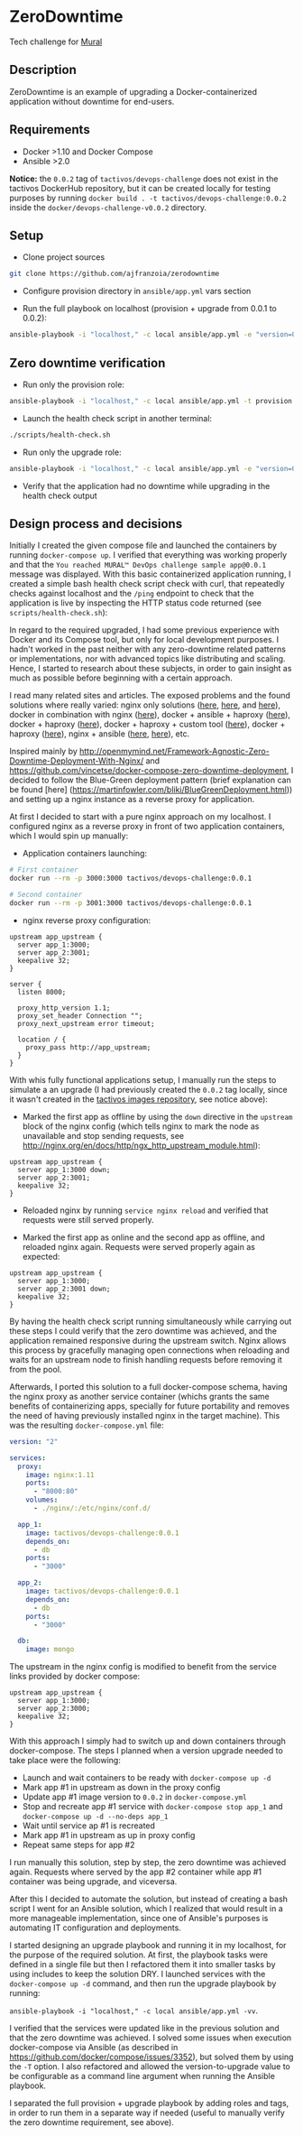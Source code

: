 # ZeroDowntime

Tech challenge for [Mural](mural.co)

## Description

ZeroDowntime is an example of upgrading a Docker-containerized application without  downtime for end-users.

## Requirements

* Docker >1.10 and Docker Compose
* Ansible >2.0

**Notice:** the ```0.0.2``` tag of ```tactivos/devops-challenge``` does not exist in the tactivos DockerHub repository, but it can be created locally for testing purposes by running ```docker build . -t tactivos/devops-challenge:0.0.2``` inside the ```docker/devops-challenge-v0.0.2``` directory.

## Setup

* Clone project sources
```bash
git clone https://github.com/ajfranzoia/zerodowntime
```

* Configure provision directory in ```ansible/app.yml``` vars section

* Run the full playbook on localhost (provision + upgrade from 0.0.1 to 0.0.2):
```bash
ansible-playbook -i "localhost," -c local ansible/app.yml -e "version=0.0.2" -vv
```

## Zero downtime verification


* Run only the provision role:
```bash
ansible-playbook -i "localhost," -c local ansible/app.yml -t provision -vv
```

* Launch the health check script in another terminal:
```bash
./scripts/health-check.sh
```

* Run only the upgrade role:
```bash
ansible-playbook -i "localhost," -c local ansible/app.yml -e "version=0.0.2" -t upgrade -vv
```

* Verify that the application had no downtime while upgrading in the health check output


## Design process and decisions

Initially I created the given compose file and launched the containers by running ```docker-compose up```. I verified that everything was working properly and that the ```You reached MURAL™ DevOps challenge sample app@0.0.1``` message was displayed. With this basic containerized application running, I created a simple bash health check script check with curl, that repeatedly checks against localhost  and the ```/ping``` endpoint to check that the application is live by inspecting the HTTP status code returned (see ```scripts/health-check.sh```):

In regard to the required upgraded, I had some previous experience with Docker and its Compose tool, but only for local development purposes. I hadn't worked in the past neither with any zero-downtime related patterns or implementations, nor with advanced topics like distributing and scaling. Hence, I started to research about these subjects, in order to gain insight as much as possible before beginning with a certain approach.

I read many related sites and articles. The exposed problems and the found solutions where really varied: nginx only solutions ([here](http://jasonwilder.com/blog/2014/03/25/automated-nginx-reverse-proxy-for-docker/),
[here](http://openmymind.net/Framework-Agnostic-Zero-Downtime-Deployment-With-Nginx/), and
[here](https://www.firelay.com/resources/blog/-/blogs/high-available-liferay-portal)),
docker in combination with nginx ([here](https://github.com/vincetse/docker-compose-zero-downtime-deployment)), docker + ansible + haproxy ([here](https://www.perimeterx.com/blog/zero-downtime-deployment-with-docker/)),
docker + haproxy ([here](https://medium.com/@korolvs/zero-downtime-deployment-with-docker-d9ef54e48c4#.2ck1p9ahj)),
docker + haproxy + custom tool ([here](https://docs.quay.io/solution/zero-downtime-deployments.html)), docker + haproxy
([here](https://blog.tutum.co/2015/06/08/blue-green-deployment-using-containers/http://blog.hypriot.com/post/docker-compose-nodejs-haproxy/)), nginx + ansible ([here](http://steinim.github.io/slides/zero-downtime-ansible/#/11), [here](https://sysadmincasts.com/episodes/47-zero-downtime-deployments-with-ansible-part-4-4)), etc.

Inspired mainly by http://openmymind.net/Framework-Agnostic-Zero-Downtime-Deployment-With-Nginx/ and https://github.com/vincetse/docker-compose-zero-downtime-deployment, I decided to follow the Blue-Green deployment pattern (brief explanation can be found [here] (https://martinfowler.com/bliki/BlueGreenDeployment.html)) and setting up a nginx instance as a reverse proxy for application.

At first I decided to start with a pure nginx approach on my localhost. I configured nginx as a reverse proxy in front of two application containers, which I would spin up manually:

* Application containers launching:

```bash
# First container
docker run --rm -p 3000:3000 tactivos/devops-challenge:0.0.1

# Second container
docker run --rm -p 3001:3000 tactivos/devops-challenge:0.0.1
```

* nginx reverse proxy configuration:

```nginx
upstream app_upstream {
  server app_1:3000;
  server app_2:3001;
  keepalive 32;
}

server {
  listen 8000;

  proxy_http_version 1.1;
  proxy_set_header Connection "";
  proxy_next_upstream error timeout;

  location / {
    proxy_pass http://app_upstream;
  }
}
```

With whis fully functional applications setup, I manually run the steps to simulate  a an upgrade (I had previously created the ```0.0.2``` tag locally, since it wasn't created in the [tactivos images repository](https://hub.docker.com/r/tactivos/devops-challenge/tags/), see notice above):

* Marked the first app as offline by using the ```down``` directive in the ```upstream``` block of the nginx config (which tells nginx to mark the node as unavailable and stop sending requests, see http://nginx.org/en/docs/http/ngx_http_upstream_module.html):
```nginx
upstream app_upstream {
  server app_1:3000 down;
  server app_2:3001;
  keepalive 32;
}
```
* Reloaded nginx by running ```service nginx reload``` and verified that requests were still served properly.

* Marked the first app as online and the second app as offline, and reloaded nginx again. Requests were served properly again as expected:
```nginx
upstream app_upstream {
  server app_1:3000;
  server app_2:3001 down;
  keepalive 32;
}
```

By having the health check script running simultaneously while carrying out these steps I could verify that the zero downtime was achieved, and the application remained responsive  during the upstream switch. Nginx allows this process by gracefully managing open connections when reloading and waits for an upstream node to finish handling requests before removing it from the pool.

Afterwards, I ported this solution to a full docker-compose schema, having the nginx proxy as another service container (whichs grants the same benefits of containerizing apps, specially for future portability and removes the need of having previously installed nginx in the target machine). This was the resulting ```docker-compose.yml``` file:

```yaml
version: "2"

services:
  proxy:
    image: nginx:1.11
    ports:
      - "8000:80"
    volumes:
      - ./nginx/:/etc/nginx/conf.d/

  app_1:
    image: tactivos/devops-challenge:0.0.1
    depends_on:
      - db
    ports:
      - "3000"

  app_2:
    image: tactivos/devops-challenge:0.0.1
    depends_on:
      - db
    ports:
      - "3000"

  db:
    image: mongo
```

The upstream in the nginx config is modified to benefit from the service links provided by docker compose:

```nginx
upstream app_upstream {
  server app_1:3000;
  server app_2:3000;
  keepalive 32;
}
```

With this approach I simply had to switch up and down containers through docker-compose. The steps I planned when a version upgrade needed to take place were the following:
* Launch and wait containers to be ready with ```docker-compose up -d```
* Mark app #1 in upstream as down in the proxy config
* Update app #1 image version to ```0.0.2``` in ```docker-compose.yml```
* Stop and recreate app #1 service with ```docker-compose stop app_1``` and ```docker-compose up -d --no-deps app_1```
* Wait until service ap #1 is recreated
* Mark app #1 in upstream as up in proxy config
* Repeat same steps for app #2

I run manually this solution, step by step, the zero downtime was achieved again. Requests where served by the app #2 container while app #1 container was being upgrade, and viceversa.

After this I decided to automate the solution, but instead of creating a bash script I went for an Ansible solution, which I realized that would result in a more manageable implementation, since one of Ansible's purposes is automating IT configuration and deployments.

I started designing an upgrade playbook and running it in my localhost, for the purpose of the required solution. At first, the playbook tasks were defined in a single file but then I refactored them it into smaller tasks by using includes to keep the solution DRY. I launched services with the ```docker-compose up -d``` command, and then run the upgrade playbook by running:

```ansible-playbook -i "localhost," -c local ansible/app.yml -vv```.

I verified that the services were updated like in the previous solution and that the zero downtime was achieved. I solved some issues when execution docker-compose via Ansible (as described in https://github.com/docker/compose/issues/3352), but solved them by using the ```-T``` option. I also refactored and allowed the version-to-upgrade value to be configurable as a command line argument when running the Ansible playbook.

I separated the full provision + upgrade playbook by adding roles and tags, in order to run them in a separate way if needed (useful to manually verify the zero downtime requirement, see above).
